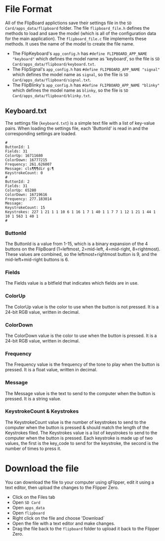 # File Format

All of the FlipBoard applictions save their settings file in the `SD Card/apps_data/flipboard` folder.  The file `flipboard_file.h` defines the methods to load and save the model (which is all of the configuration data for the main application).  The `flipboard_file.c` file implements these methods.  It uses the name of the model to create the file name.  

- The FlipKeyboard's `app_config.h` has `#define FLIPBOARD_APP_NAME "keyboard"` which defines the model name as 'keyboard', so the file is `SD Card/apps_data/flipboard/keyboard.txt`.
- The FlipSignal's `app_config.h` has `#define FLIPBOARD_APP_NAME "signal"` which defines the model name as `signal`, so the file is `SD Card/apps_data/flipboard/signal.txt`.
- The FlipBlinky's `app_config.h` has `#define FLIPBOARD_APP_NAME "blinky"` which defines the model name as `blinky`, so the file is `SD Card/apps_data/flipboard/blinky.txt`.

## Keyboard.txt
The settings file (`keyboard.txt`) is a simple text file with a list of key-value pairs.  When loading the settings file, each 'ButtonId' is read in and the corresponding settings are loaded.  

```
#
ButtonId: 1
Fields: 31
ColorUp: 16711680
ColorDown: 16777215
Frequency: 261.626007
Message: cls¶¶¶dir g:¶
KeystrokeCount: 0
#
ButtonId: 2
Fields: 31
ColorUp: 65280
ColorDown: 16719616
Frequency: 277.183014
Message: 
KeystrokeCount: 15
Keystrokes: 227 1 21 1 1 10 6 1 16 1 7 1 40 1 1 7 7 1 12 1 21 1 44 1 10 1 563 1 40 1
#
```

### ButtonId
The ButtonId is a value from 1-15, which is a binary expansion of the 4 buttons on the FlipBoard (1=leftmost, 2=mid-left, 4=mid-right, 8=rightmost).  These values are combined, so the leftmost+rightmost button is 9, and the mid-left+mid-right buttons is 6.

### Fields
The Fields value is a bitfield that indicates which fields are in use.

### ColorUp
The ColorUp value is the color to use when the button is not pressed.  It is a 24-bit RGB value, written in decimal.

### ColorDown
The ColorDown value is the color to use when the button is pressed.  It is a 24-bit RGB value, written in decimal.

### Frequency
The Frequency value is the frequency of the tone to play when the button is pressed.  It is a float value, written in decimal.

### Message
The Message value is the text to send to the computer when the button is pressed.  It is a string value.

### KeystrokeCount & Keystrokes
The KeystrokeCount value is the number of keystrokes to send to the computer when the button is pressed & should match the length of the Keystrokes filed.  The Keystrokes value is a list of keystrokes to send to the computer when the button is pressed.  Each keystroke is made up of two values, the first is the key_code to send for the keystroke, the second is the number of times to press it.


# Download the file
You can download the file to your computer using qFlipper, edit it using a text editor, then upload the changes to the Flipper Zero.

- Click on the Files tab
- Open `SD Card`
- Open `apps_data`
- Open `flipboard`
- Right click on the file and choose 'Download`
- Open the file with a text editor and make changes.
- Drag the file back to the `flipboard` folder to upload it back to the Flipper Zero.
